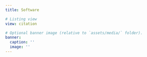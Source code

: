 ```yaml
---
title: Software

# Listing view
view: citation

# Optional banner image (relative to `assets/media/` folder).
banner:
  caption: ''
  image: ''
---
```

